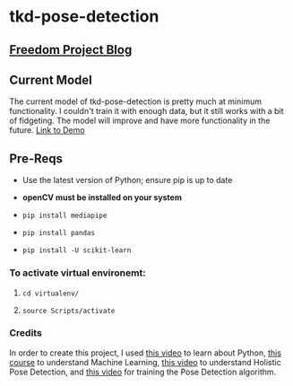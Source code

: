# tkd-pose-detection

## [Freedom Project Blog](https://github.com/jancarloa0524/apcsa-freedom-project)

## Current Model

The current model of tkd-pose-detection is pretty much at minimum functionality. I couldn't train it with enough data, but it still works with a bit of fidgeting. The model will improve and have more functionality in the future. [Link to Demo](https://youtu.be/uHqFf01NG-0)

## Pre-Reqs
- Use the latest version of Python; ensure pip is up to date

- **openCV must be installed on your system**

- `pip install mediapipe`

- `pip install pandas`

- `pip install -U scikit-learn`


### To activate virtual environemt:

1. `cd virtualenv/`

2. `source Scripts/activate`

### Credits

In order to create this project, I used [this video](https://www.youtube.com/watch?v=cBQ4c1IQJSE) to learn about Python, [this course](https://www.udemy.com/course/hands-on-machine-learning-with-opencv-4/) to understand Machine Learning, [this video](https://www.youtube.com/watch?v=pG4sUNDOZFg) to understand Holistic Pose Detection, and [this video](https://www.youtube.com/watch?v=We1uB79Ci-w) for training the Pose Detection algorithm. 
